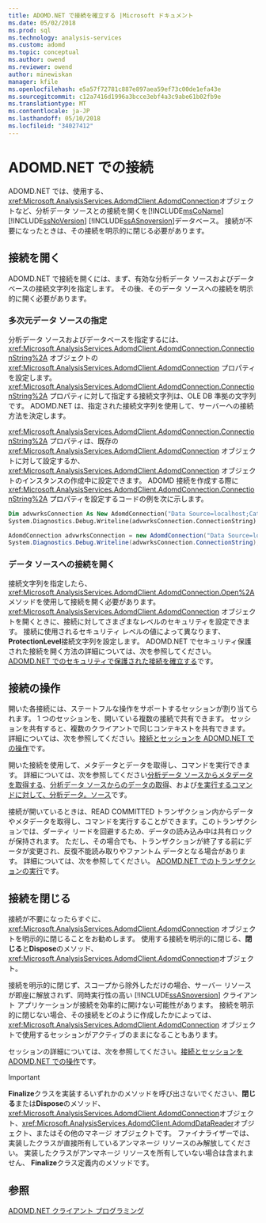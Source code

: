 ```yaml
---
title: ADOMD.NET で接続を確立する |Microsoft ドキュメント
ms.date: 05/02/2018
ms.prod: sql
ms.technology: analysis-services
ms.custom: adomd
ms.topic: conceptual
ms.author: owend
ms.reviewer: owend
author: minewiskan
manager: kfile
ms.openlocfilehash: e5a57f72781c887e897aea59ef73c00de1efa43e
ms.sourcegitcommit: c12a7416d1996a3bcce3ebf4a3c9abe61b02fb9e
ms.translationtype: MT
ms.contentlocale: ja-JP
ms.lasthandoff: 05/10/2018
ms.locfileid: "34027412"
---
```

# <a name="connections-in-adomdnet"></a>ADOMD.NET での接続
  ADOMD.NET では、使用する、<xref:Microsoft.AnalysisServices.AdomdClient.AdomdConnection>オブジェクトなど、分析データ ソースとの接続を開くを[!INCLUDE[msCoName](../../includes/msconame-md.md)] [!INCLUDE[ssNoVersion](../../includes/ssnoversion-md.md)] [!INCLUDE[ssASnoversion](../../includes/ssasnoversion-md.md)]データベース。 接続が不要になったときは、その接続を明示的に閉じる必要があります。  
  
## <a name="opening-a-connection"></a>接続を開く  
 ADOMD.NET で接続を開くには、まず、有効な分析データ ソースおよびデータベースの接続文字列を指定します。 その後、そのデータ ソースへの接続を明示的に開く必要があります。  
  
### <a name="specifying-a-multidimensional-data-source"></a>多次元データ ソースの指定  
 分析データ ソースおよびデータベースを指定するには、<xref:Microsoft.AnalysisServices.AdomdClient.AdomdConnection.ConnectionString%2A> オブジェクトの <xref:Microsoft.AnalysisServices.AdomdClient.AdomdConnection> プロパティを設定します。 <xref:Microsoft.AnalysisServices.AdomdClient.AdomdConnection.ConnectionString%2A> プロパティに対して指定する接続文字列は、OLE DB 準拠の文字列です。 ADOMD.NET は、指定された接続文字列を使用して、サーバーへの接続方法を決定します。  
  
 <xref:Microsoft.AnalysisServices.AdomdClient.AdomdConnection.ConnectionString%2A> プロパティは、既存の <xref:Microsoft.AnalysisServices.AdomdClient.AdomdConnection> オブジェクトに対して設定するか、<xref:Microsoft.AnalysisServices.AdomdClient.AdomdConnection> オブジェクトのインスタンスの作成中に設定できます。 ADOMD 接続を作成する際に <xref:Microsoft.AnalysisServices.AdomdClient.AdomdConnection.ConnectionString%2A> プロパティを設定するコードの例を次に示します。  
  
```vb  
Dim advwrksConnection As New AdomdConnection("Data Source=localhost;Catalog=AdventureWorksAS")  
System.Diagnostics.Debug.Writeline(advwrksConnection.ConnectionString)  
```  
  
```csharp  
AdomdConnection advwrksConnection = new AdomdConnection("Data Source=localhost;Catalog=AdventureWorksAS");  
System.Diagnostics.Debug.Writeline(advwrksConnection.ConnectionString);  
```  
  
### <a name="opening-a-connection-to-the-data-source"></a>データ ソースへの接続を開く  
 接続文字列を指定したら、<xref:Microsoft.AnalysisServices.AdomdClient.AdomdConnection.Open%2A> メソッドを使用して接続を開く必要があります。 <xref:Microsoft.AnalysisServices.AdomdClient.AdomdConnection> オブジェクトを開くときに、接続に対してさまざまなレベルのセキュリティを設定できます。 接続に使用されるセキュリティ レベルの値によって異なります、 **ProtectionLevel**接続文字列を設定します。 ADOMD.NET でセキュリティ保護された接続を開く方法の詳細については、次を参照してください。 [ADOMD.NET でのセキュリティで保護された接続を確立する](../../analysis-services/multidimensional-models-adomd-net-client/connections-in-adomd-net-establishing-secure-connections.md)です。  
  
## <a name="working-with-a-connection"></a>接続の操作  
 開いた各接続には、ステートフルな操作をサポートするセッションが割り当てられます。 1 つのセッションを、開いている複数の接続で共有できます。 セッションを共有すると、複数のクライアントで同じコンテキストを共有できます。 詳細については、次を参照してください。[接続とセッションを ADOMD.NET での操作](../../analysis-services/multidimensional-models-adomd-net-client/connections-in-adomd-net-working-with-connections-and-sessions.md)です。  
  
 開いた接続を使用して、メタデータとデータを取得し、コマンドを実行できます。 詳細については、次を参照してください[分析データ ソースからメタデータを取得する](../../analysis-services/multidimensional-models-adomd-net-client/retrieving-metadata-from-an-analytical-data-source.md)、[分析データ ソースからのデータの取得](../../analysis-services/multidimensional-models-adomd-net-client/retrieving-data-from-an-analytical-data-source.md)、および[を実行するコマンドに対して、分析データ。ソース](../../analysis-services/multidimensional-models-adomd-net-client/executing-commands-against-an-analytical-data-source.md)です。  
  
 接続が開いているときは、READ COMMITTED トランザクション内からデータやメタデータを取得し、コマンドを実行することができます。このトランザクションでは、ダーティ リードを回避するため、データの読み込み中は共有ロックが保持されます。 ただし、その場合でも、トランザクションが終了する前にデータが変更され、反復不能読み取りやファントム データとなる場合があります。 詳細については、次を参照してください。 [ADOMD.NET でのトランザクションの実行](../../analysis-services/multidimensional-models-adomd-net-client/connections-in-adomd-net-performing-transactions.md)です。  
  
## <a name="closing-a-connection"></a>接続を閉じる  
 接続が不要になったらすぐに、<xref:Microsoft.AnalysisServices.AdomdClient.AdomdConnection> オブジェクトを明示的に閉じることをお勧めします。 使用する接続を明示的に閉じる、**閉じる**と**Dispose**のメソッド、<xref:Microsoft.AnalysisServices.AdomdClient.AdomdConnection>オブジェクト。  
  
 接続を明示的に閉じず、スコープから除外しただけの場合、サーバー リソースが即座に解放されず、同時実行性の高い [!INCLUDE[ssASnoversion](../../includes/ssasnoversion-md.md)] クライアント アプリケーションが接続を効率的に開けない可能性があります。 接続を明示的に閉じない場合、その接続をどのように作成したかによっては、<xref:Microsoft.AnalysisServices.AdomdClient.AdomdConnection> オブジェクトで使用するセッションがアクティブのままになることもあります。  
  
 セッションの詳細については、次を参照してください。[接続とセッションを ADOMD.NET での操作](../../analysis-services/multidimensional-models-adomd-net-client/connections-in-adomd-net-working-with-connections-and-sessions.md)です。  
  
> [!IMPORTANT]  
>  **Finalize**クラスを実装するいずれかのメソッドを呼び出さないでください、**閉じる**または**Dispose**のメソッド、<xref:Microsoft.AnalysisServices.AdomdClient.AdomdConnection>オブジェクト、<xref:Microsoft.AnalysisServices.AdomdClient.AdomdDataReader>オブジェクト、またはその他のマネージ オブジェクトです。 ファイナライザーでは、実装したクラスが直接所有しているアンマネージ リソースのみ解放してください。 実装したクラスがアンマネージ リソースを所有していない場合は含まれません、 **Finalize**クラス定義内のメソッドです。  
  
## <a name="see-also"></a>参照  
 [ADOMD.NET クライアント プログラミング](../../analysis-services/multidimensional-models-adomd-net-client/adomd-net-client-programming.md)  
  
  

